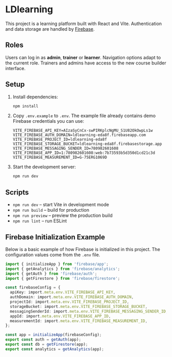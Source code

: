 # LDlearning

This project is a learning platform built with React and Vite. Authentication and data storage are handled by [Firebase](https://firebase.google.com/).

## Roles

Users can log in as **admin**, **trainer** or **learner**. Navigation options adapt to the current role. Trainers and admins have access to the new course builder interface.

## Setup

1. Install dependencies:
   ```bash
   npm install
   ```
2. Copy `.env.example` to `.env`. The example file already contains demo
   Firebase credentials you can use:
   ```
   VITE_FIREBASE_API_KEY=AIzaSyCnCx-swPIRKplcNgMU_S1U82OkOwpLs1w
   VITE_FIREBASE_AUTH_DOMAIN=ldlearning-eda8f.firebaseapp.com
   VITE_FIREBASE_PROJECT_ID=ldlearning-eda8f
   VITE_FIREBASE_STORAGE_BUCKET=ldlearning-eda8f.firebasestorage.app
   VITE_FIREBASE_MESSAGING_SENDER_ID=780982601608
   VITE_FIREBASE_APP_ID=1:780982601608:web:7b73593b5d350d1cd21c3d
   VITE_FIREBASE_MEASUREMENT_ID=G-75ERG1069D
   ```
3. Start the development server:
   ```bash
   npm run dev
   ```

## Scripts

- `npm run dev` – start Vite in development mode
- `npm run build` – build for production
- `npm run preview` – preview the production build
- `npm run lint` – run ESLint

## Firebase Initialization Example

Below is a basic example of how Firebase is initialized in this project. The configuration values come from the `.env` file.

```ts
import { initializeApp } from 'firebase/app';
import { getAnalytics } from 'firebase/analytics';
import { getAuth } from 'firebase/auth';
import { getFirestore } from 'firebase/firestore';

const firebaseConfig = {
  apiKey: import.meta.env.VITE_FIREBASE_API_KEY,
  authDomain: import.meta.env.VITE_FIREBASE_AUTH_DOMAIN,
  projectId: import.meta.env.VITE_FIREBASE_PROJECT_ID,
  storageBucket: import.meta.env.VITE_FIREBASE_STORAGE_BUCKET,
  messagingSenderId: import.meta.env.VITE_FIREBASE_MESSAGING_SENDER_ID,
  appId: import.meta.env.VITE_FIREBASE_APP_ID,
  measurementId: import.meta.env.VITE_FIREBASE_MEASUREMENT_ID,
};

const app = initializeApp(firebaseConfig);
export const auth = getAuth(app);
export const db = getFirestore(app);
export const analytics = getAnalytics(app);
```


